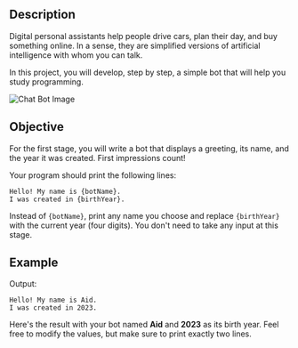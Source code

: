 ## Description
Digital personal assistants help people drive cars, plan their day, and buy something online. In a sense, they are simplified versions of artificial intelligence with whom you can talk.

In this project, you will develop, step by step, a simple bot that will help you study programming.

![Chat Bot Image](https://ucarecdn.com/c92fbdec-1165-40d4-bc5e-656e9cc5a90c/)

## Objective
For the first stage, you will write a bot that displays a greeting, its name, and the year it was created. First impressions count!

Your program should print the following lines:



```plaintext
Hello! My name is {botName}.
I was created in {birthYear}.
```


Instead of `{botName}`, print any name you choose and replace `{birthYear}` with the current year (four digits). You don't need to take any input at this stage.

## Example
Output:

```plaintext
Hello! My name is Aid.
I was created in 2023.
```

Here's the result with your bot named **Aid** and **2023** as its birth year. Feel free to modify the values, but make sure to print exactly two lines.